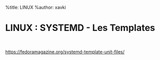 %title: LINUX
%author: xavki


# LINUX : SYSTEMD - Les Templates


<br>


https://fedoramagazine.org/systemd-template-unit-files/
